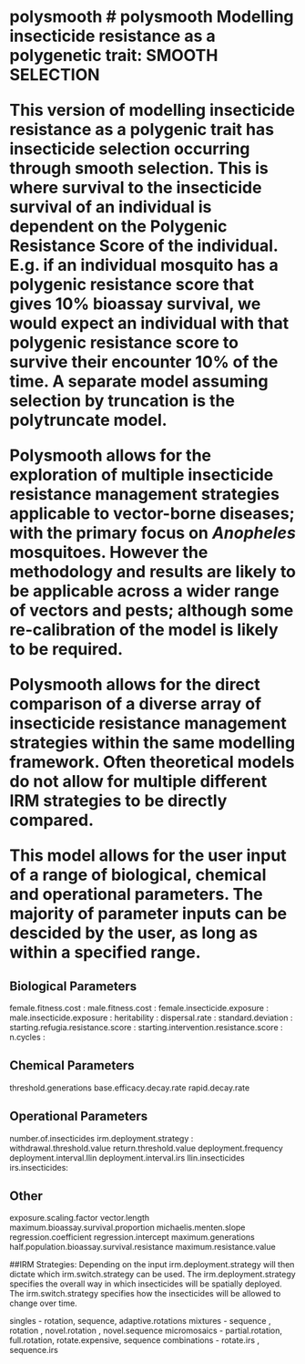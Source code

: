 
<h1> polysmooth
# polysmooth
Modelling insecticide resistance as a polygenetic trait: SMOOTH SELECTION

This version of modelling insecticide resistance as a polygenic trait has insecticide selection occurring through smooth selection. This is where survival to the insecticide survival of an individual is dependent on the Polygenic Resistance Score of the individual. E.g. if an individual mosquito has a polygenic resistance score that gives 10% bioassay survival, we would expect an individual with that polygenic resistance score to survive their encounter 10% of the time. A separate model assuming selection by truncation is the polytruncate model.

Polysmooth allows for the exploration of multiple insecticide resistance management strategies applicable to vector-borne diseases; with the primary focus on _Anopheles_ mosquitoes. However the methodology and results are likely to be applicable across a wider range of vectors and pests; although some re-calibration of the model is likely to be required. 

Polysmooth allows for the direct comparison of a diverse array of insecticide resistance management strategies within the same modelling framework. Often theoretical models do not allow for multiple different IRM strategies to be directly compared. 

This model allows for the user input of a range of biological, chemical and operational parameters. The majority of parameter inputs can be descided by the user, as long as within a specified range. 

## Biological Parameters
female.fitness.cost : 
male.fitness.cost :
female.insecticide.exposure :
male.insecticide.exposure :
heritability  :
dispersal.rate : 
standard.deviation :
starting.refugia.resistance.score : 
starting.intervention.resistance.score :
n.cycles  : 

## Chemical Parameters
threshold.generations
base.efficacy.decay.rate
rapid.decay.rate 


## Operational Parameters
number.of.insecticides
irm.deployment.strategy : 
withdrawal.threshold.value 
return.threshold.value 
deployment.frequency
deployment.interval.llin
deployment.interval.irs
llin.insecticides
irs.insecticides:


## Other
exposure.scaling.factor 
vector.length                               
maximum.bioassay.survival.proportion
michaelis.menten.slope
regression.coefficient
regression.intercept
maximum.generations 
half.population.bioassay.survival.resistance 
maximum.resistance.value
                          
##IRM Strategies:
Depending on the input irm.deployment.strategy will then dictate which irm.switch.strategy can be used. 
The irm.deployment.strategy specifies the overall way in which insecticides will be spatially deployed. 
The irm.switch.strategy specifies how the insecticides will be allowed to change over time. 

singles - rotation, sequence, adaptive.rotations
mixtures - sequence , rotation , novel.rotation , novel.sequence 
micromosaics - partial.rotation, full.rotation, rotate.expensive, sequence
combinations - rotate.irs , sequence.irs
